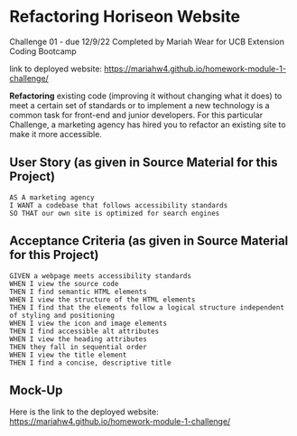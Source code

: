 # Refactoring Horiseon Website
Challenge 01 - due 12/9/22
Completed by Mariah Wear for UCB Extension Coding Bootcamp

link to deployed website: 
https://mariahw4.github.io/homework-module-1-challenge/

**Refactoring** existing code (improving it without changing what it does) to meet a certain set of standards or to implement a new technology is a common task for front-end and junior developers. For this particular Challenge, a marketing agency has hired you to refactor an existing site to make it more accessible. 


## User Story (as given in Source Material for this Project)

```
AS A marketing agency
I WANT a codebase that follows accessibility standards
SO THAT our own site is optimized for search engines
```

## Acceptance Criteria (as given in Source Material for this Project)

```
GIVEN a webpage meets accessibility standards
WHEN I view the source code
THEN I find semantic HTML elements
WHEN I view the structure of the HTML elements
THEN I find that the elements follow a logical structure independent of styling and positioning
WHEN I view the icon and image elements
THEN I find accessible alt attributes
WHEN I view the heading attributes
THEN they fall in sequential order
WHEN I view the title element
THEN I find a concise, descriptive title
```

## Mock-Up

Here is the link to the deployed website: https://mariahw4.github.io/homework-module-1-challenge/


